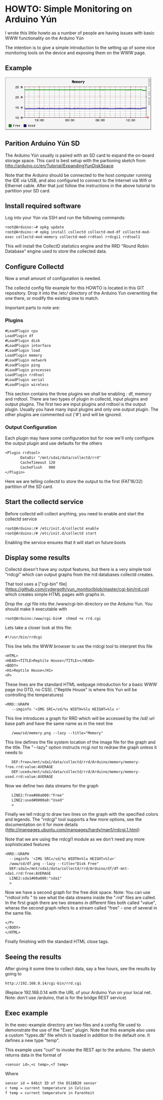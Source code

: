 HOWTO: Simple Monitoring on Arduino Yún 
=======================================

I wrote this little howto as a number of people are having issues with basic WWW functionality on the Arduino Yún

The intention is to give a simple introduction to the setting up of some nice monitoring tools on the device and exposing them on the WWW page.

Example
-------
![Sample Image](https://github.com/cydergoth/yun_monitor/blob/master/example/Reptile%20House_files/memory.png)

Parition Arduino Yún SD
-----------------------

The Arduino Yún usually is paired with an SD card to expand the on-board storage space. This card is best setup with the partioning sketch from http://arduino.cc/en/Tutorial/ExpandingYunDiskSpace

Note that the Arduino should be connected to the host computer running the IDE via USB, and also configured to connect to the Internet via Wifi or Ethernet cable. After that just follow the instructions in the above tutorial to partition your SD card.

Install required software
-------------------------

Log into your Yún via SSH and run the following commands:

    root@Arduino:~# opkg update
    root@Arduino:~# opkg install collectd collectd-mod-df collectd-mod-exec collectd-mod-memory collectd-mod-rrdtool rrdcgi1 rrdtool1

This will install the CollectD statistics engine and the RRD "Round Robin Database" engine used to store the collected data.

Configure Collectd
------------------

Now a small amount of configuration is needed.

The collectd config file example for this HOWTO is located in this GIT repository. Drop it into the /etc/ directory of the Arduino Yun overwriting the one there, or modify the existing one to match.

Important parts to note are:

### Plugins 

    #LoadPlugin cpu
    LoadPlugin df
    #LoadPlugin disk
    #LoadPlugin interface
    #LoadPlugin load
    LoadPlugin memory
    #LoadPlugin network
    #LoadPlugin ping
    #LoadPlugin processes
    LoadPlugin rrdtool
    #LoadPlugin serial
    #LoadPlugin wireless
    
This section contains the three plugins we shall be enabling : df, memory and rrdtool. There are two types of plugin in collectd, input plugins and output plugins. The first two are input plugins and rrdtool is the output plugin. Usually you have many input plugins and only one output plugin. The other plugins are commented out ('#') and will be ignored.

### Output Configuration

Each plugin may have some configuration but for now we'll only configure the output plugin and use defaults for the others

    <Plugin rrdtool>
           DataDir "/mnt/sda1/data/collectd/rrd"
           CacheTimeout 120
           CacheFlush   900
    </Plugin>
    
Here we are telling collectd to store the output to the first (FAT16/32) partition of the SD card.

Start the collectd service
--------------------------

Before collectd will collect anything, you need to enable and start the collectd service

    root@Arduino:/# /etc/init.d/collectd enable
    root@Arduino:/# /etc/init.d/collectd start

Enabling the service ensures that it will start on future boots

Display some results
--------------------

Collectd doesn't have any output features, but there is a very simple tool "rrdcgi" which can output graphs from the rrd databases collectd creates.

That tool uses a ["cgi-bin" file] (https://github.com/cydergoth/yun_monitor/blob/master/cgi-bin/rrd.cgi) which creates simple HTML pages with graphs in. 

Drop the _.cgi_ file into the /www/cgi-bin directory on the Arduino Yun. You should make it executable with

    root@Arduino:/www/cgi-bin#  chmod +x rrd.cgi

Lets take a closer look at this file:

    #!/usr/bin/rrdcgi
    
This line tells the WWW browser to use the rrdcgi tool to interpret this file

    <HTML>
    <HEAD><TITLE>Reptile House</TITLE></HEAD>
    <BODY>
    <H1>Reptile House</H1>
    <P>
    
These lines are the standard HTML webpage introduction for a basic WWW page (no DTD, no CSS). ("Reptile House" is where this Yun will be controlling the temperatures)

    <RRD::GRAPH
       --imginfo '<IMG SRC=/sd/%s WIDTH=%lu HEIGHT=%lu >'
       
This line introduces a graph for RRD which will be accessed by the /sd/ url base path and have the same name as in the next line

       /www/sd/memory.png --lazy --title="Memory" 
       
This line defines the file system location of the image file for the graph and the title. The "--lazy" option instructs rrcgi not to redraw the graph unless it needs to

       DEF:free=/mnt/sda1/data/collectd/rrd/Arduino/memory/memory-free.rrd:value:AVERAGE 
       DEF:used=/mnt/sda1/data/collectd/rrd/Arduino/memory/memory-used.rrd:value:AVERAGE 

Now we define two data streams for the graph

       LINE2:free#00a000:"Free"
       LINE2:used#0000a0:"Used"
       >
    
Finally we tell rrdcgi to draw two lines on the graph with the specified colors and legends. The "rrdcgi" tool supports a few more options, see the documentation on it for more details (http://manpages.ubuntu.com/manpages/hardy/man1/rrdcgi.1.html)

Note that we are using the rrdcgi1 module as we don't need any more sophisticated features

    <RRD::GRAPH
      --imginfo '<IMG SRC=/sd/%s WIDTH=%lu HEIGHT=%lu>'
      /www/sd/df.png --lazy --title="Disk Free"
      DEF:sda1=/mnt/sda1/data/collectd/rrd/Arduino/df/df-mnt-sda1.rrd:free:AVERAGE
      LINE2:sda1#00a000:"sda1"
      >
      
Now we have a second graph for the free disk space. Note: You can use "rrdtool info <file>" to see what the data streams inside the ".rrd" files are called. In the first graph there are two streams in different files both called "value", wheras the second graph refers to a stream called "free" - one of several in the same file. 

    </P>
    </BODY>
    </HTML>

Finally finishing with the standard HTML close tags.

Seeing the results
------------------

After giving it some time to collect data, say a few hours, see the results by going to

    http://192.168.0.14/cgi-bin/rrd.cgi 
    
(Replace 192.168.0.14 with the URL of your Arduino Yun on your local net. Note: don't use /arduino, that is for the bridge REST service)

Exec example
------------
In the exec-example directory are two files and a config file used to demonstrate the use of the "Exec" plugin. Note that this example also uses a custom "types.db" file which is loaded in addition to the default one. It defines a new type "temp".

This example uses "curl" to invoke the REST api to the arduino. The sketch returns data in the format of 

    <sensor id>,<c temp>,<f temp>

Where 

    sensor id = 64bit ID of the DS18B20 sensor
    c temp = current temperature in Celcius
    f temp = current temperature in Farenheit
